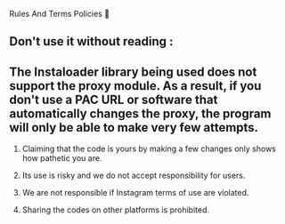 Rules And Terms Policies 🥈

Don't use it without reading :
---------------------------------------
The Instaloader library being used does not support the proxy module. As a result, if you don't use a PAC URL or software that automatically changes the proxy, the program will only be able to make very few attempts.
---------------------------------------

1) Claiming that the code is yours by making a few changes only shows how pathetic you are.

2) Its use is risky and we do not accept responsibility for users.

3) We are not responsible if Instagram terms of use are violated.

4) Sharing the codes on other platforms is prohibited.
